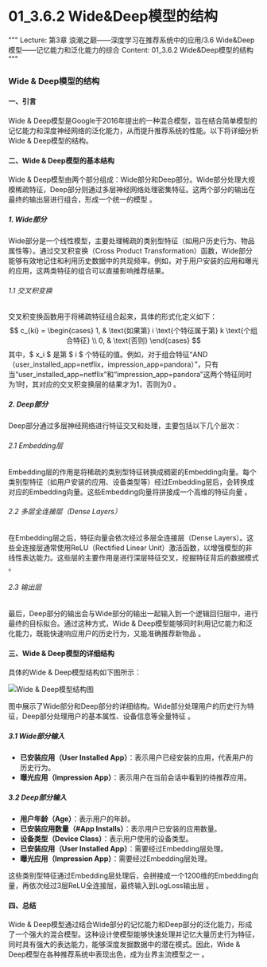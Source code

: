 # 01_3.6.2 Wide&Deep模型的结构

"""
Lecture: 第3章 浪潮之巅——深度学习在推荐系统中的应用/3.6 Wide&Deep 模型——记忆能力和泛化能力的综合
Content: 01_3.6.2 Wide&Deep模型的结构
"""

### Wide & Deep模型的结构

#### 一、引言

Wide & Deep模型是Google于2016年提出的一种混合模型，旨在结合简单模型的记忆能力和深度神经网络的泛化能力，从而提升推荐系统的性能。以下将详细分析Wide & Deep模型的结构。

#### 二、Wide & Deep模型的基本结构

Wide & Deep模型由两个部分组成：Wide部分和Deep部分。Wide部分处理大规模稀疏特征，Deep部分则通过多层神经网络处理密集特征。这两个部分的输出在最终的输出层进行组合，形成一个统一的模型  。

##### 1. Wide部分

Wide部分是一个线性模型，主要处理稀疏的类别型特征（如用户历史行为、物品属性等）。通过交叉积变换（Cross Product Transformation）函数，Wide部分能够有效地记住和利用历史数据中的共现频率。例如，对于用户安装的应用和曝光的应用，这两类特征的组合可以直接影响推荐结果。

###### 1.1 交叉积变换
交叉积变换函数用于将稀疏特征组合起来，具体的形式化定义如下：
$$ c_{ki} = \begin{cases} 
1, & \text{如果第} i \text{个特征属于第} k \text{个组合特征} \\
0, & \text{否则}
\end{cases} $$
其中，$ x_i $ 是第 $ i $ 个特征的值。例如，对于组合特征“AND（user_installed_app=netflix，impression_app=pandora）”，只有当“user_installed_app=netflix”和“impression_app=pandora”这两个特征同时为1时，其对应的交叉积变换层的结果才为1，否则为0  。

##### 2. Deep部分

Deep部分通过多层神经网络进行特征交叉和处理，主要包括以下几个层次：

###### 2.1 Embedding层

Embedding层的作用是将稀疏的类别型特征转换成稠密的Embedding向量。每个类别型特征（如用户安装的应用、设备类型等）经过Embedding层后，会转换成对应的Embedding向量。这些Embedding向量将拼接成一个高维的特征向量  。

###### 2.2 多层全连接层（Dense Layers）

在Embedding层之后，特征向量会依次经过多层全连接层（Dense Layers）。这些全连接层通常使用ReLU（Rectified Linear Unit）激活函数，以增强模型的非线性表达能力。这些层的主要作用是进行深层特征交叉，挖掘特征背后的数据模式  。

###### 2.3 输出层

最后，Deep部分的输出会与Wide部分的输出一起输入到一个逻辑回归层中，进行最终的目标拟合。通过这种方式，Wide & Deep模型能够同时利用记忆能力和泛化能力，既能快速响应用户的历史行为，又能准确推荐新物品  。

#### 三、Wide & Deep模型的详细结构

具体的Wide & Deep模型结构如下图所示：

![Wide & Deep模型结构图](https://raw.githubusercontent.com/jiachen0212/images/main/wide_and_deep.png)

图中展示了Wide部分和Deep部分的详细结构。Wide部分处理用户的历史行为特征，Deep部分处理用户的基本属性、设备信息等全量特征  。

##### 3.1 Wide部分输入

- **已安装应用（User Installed App）**：表示用户已经安装的应用，代表用户的历史行为。
- **曝光应用（Impression App）**：表示用户在当前会话中看到的待推荐应用。

##### 3.2 Deep部分输入

- **用户年龄（Age）**：表示用户的年龄。
- **已安装应用数量（#App Installs）**：表示用户已安装的应用数量。
- **设备类型（Device Class）**：表示用户使用的设备类型。
- **已安装应用（User Installed App）**：需要经过Embedding层处理。
- **曝光应用（Impression App）**：需要经过Embedding层处理。

这些类别型特征通过Embedding层处理后，会拼接成一个1200维的Embedding向量，再依次经过3层ReLU全连接层，最终输入到LogLoss输出层  。

#### 四、总结

Wide & Deep模型通过结合Wide部分的记忆能力和Deep部分的泛化能力，形成了一个强大的混合模型。这种设计使模型能够快速处理并记忆大量历史行为特征，同时具有强大的表达能力，能够深度发掘数据中的潜在模式。因此，Wide & Deep模型在各种推荐系统中表现出色，成为业界主流模型之一   。